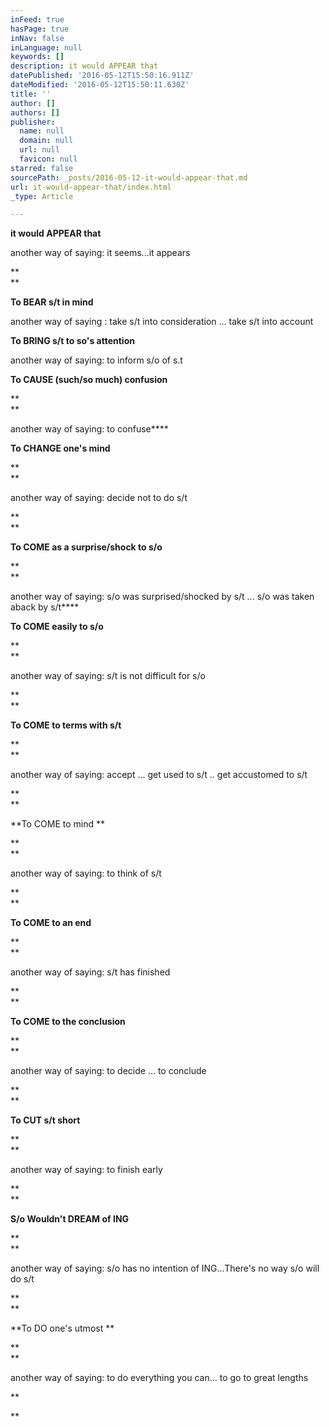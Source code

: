 ```yaml
---
inFeed: true
hasPage: true
inNav: false
inLanguage: null
keywords: []
description: it would APPEAR that
datePublished: '2016-05-12T15:50:16.911Z'
dateModified: '2016-05-12T15:50:11.630Z'
title: ''
author: []
authors: []
publisher:
  name: null
  domain: null
  url: null
  favicon: null
starred: false
sourcePath: _posts/2016-05-12-it-would-appear-that.md
url: it-would-appear-that/index.html
_type: Article

---
```

**it would APPEAR that**

another way of saying: it seems...it appears  

**  
**

**To BEAR s/t in mind**

another way of saying : take s/t into consideration ... take s/t into account

**To BRING s/t to so's attention**

another way of saying: to inform s/o of s.t

**To CAUSE (such/so much) confusion**

**  
**

another way of saying: to confuse****

**To CHANGE one's mind**

**  
**

another way of saying: decide not to do s/t

**  
**

**To COME as a surprise/shock to s/o**

**  
**

another way of saying: s/o was surprised/shocked by s/t ... s/o was taken aback by s/t****

**To COME easily to s/o**

**  
**

another way of saying: s/t is not difficult for s/o

**  
**

**To COME to terms with s/t**

**  
**

another way of saying: accept ... get used to s/t .. get accustomed to s/t

**  
**

**To COME to mind **

**  
**

another way of saying: to think of s/t 

**  
**

**To COME to an end**

**  
**

another way of saying: s/t has finished

**  
**

**To COME to the conclusion**

**  
**

another way of saying: to decide ... to conclude 

**  
**

**To CUT s/t short**

**  
**

another way of saying: to finish early 

**  
**

**S/o Wouldn't DREAM of ING**

**  
**

another way of saying: s/o has no intention of ING...There's no way s/o will do s/t 

**  
**

**To DO one's utmost **

**  
**

another way of saying: to do everything you can... to go to great lengths 

**  
  
**
